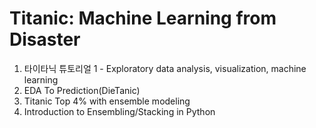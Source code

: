# Titanic: Machine Learning from Disaster

1. 타이타닉 튜토리얼 1 - Exploratory data analysis, visualization, machine learning
2. EDA To Prediction(DieTanic)
3. Titanic Top 4% with ensemble modeling
4. Introduction to Ensembling/Stacking in Python
